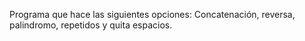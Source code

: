 Programa que hace las siguientes opciones: Concatenación, reversa, palindromo, repetidos y quita espacios.
